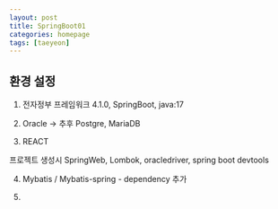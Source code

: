 ```yaml
---
layout: post
title: SpringBoot01
categories: homepage
tags: [taeyeon]
---
```


## 환경 설정

1. 전자정부 프레임워크 4.1.0, SpringBoot, java:17

2. Oracle -> 추후 Postgre, MariaDB

3. REACT

프로젝트 생성시 SpringWeb, Lombok, oracledriver, spring boot devtools

4. Mybatis / Mybatis-spring - dependency 추가

5. 

